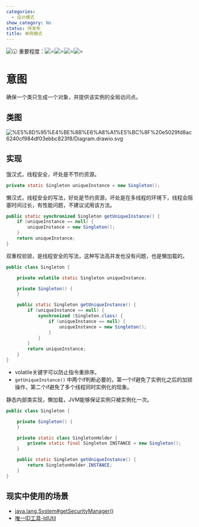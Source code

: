 ```yaml
---
categories:
  - 设计模式
show_category: No
status: 待发布
title: 单例模式
---
```



<aside>

<img class="emoji" draggable="false" alt="🕢" src="https://twemoji.maxcdn.com/v/13.1.0/72x72/1f562.png"/> 重要程度：<img class="emoji" draggable="false" alt="⭐️" src="https://twemoji.maxcdn.com/v/13.1.0/72x72/2b50.png"/><img class="emoji" draggable="false" alt="⭐️" src="https://twemoji.maxcdn.com/v/13.1.0/72x72/2b50.png"/><img class="emoji" draggable="false" alt="⭐️" src="https://twemoji.maxcdn.com/v/13.1.0/72x72/2b50.png"/><img class="emoji" draggable="false" alt="⭐️" src="https://twemoji.maxcdn.com/v/13.1.0/72x72/2b50.png"/>
</aside>

# 意图

确保一个类只生成一个对象，并提供该实例的全局访问点。

## 类图

![%E5%8D%95%E4%BE%8B%E6%A8%A1%E5%BC%8F%20e5029fd8ac6240cf984df03ebbc823f8/Diagram.drawio.svg](/notion_images/b2860d46a7841743ebd80baf4b95b2dd.svg)

## 实现

饿汉式，线程安全，坏处是不节约资源。

```java
private static Singleton uniqueInstance = new Singleton();
```

懒汉式，线程安全的写法，好处是节约资源，坏处是在多线程的环境下，线程会阻塞时间过长，有性能问题，不建议试用该方法。

```java
public static synchronized Singleton getUniqueInstance() {
    if (uniqueInstance == null) {
        uniqueInstance = new Singleton();
    }
    return uniqueInstance;
}
```

双重校验锁，是线程安全的写法，这种写法高并发也没有问题，也是懒加载的。

```java
public class Singleton {

    private volatile static Singleton uniqueInstance;

    private Singleton() {
    }

    public static Singleton getUniqueInstance() {
        if (uniqueInstance == null) {
            synchronized (Singleton.class) {
                if (uniqueInstance == null) {
                    uniqueInstance = new Singleton();
                }
            }
        }
        return uniqueInstance;
    }
}
```

- volatile关键字可以防止指令重排序。
- `getUniqueInstance()` 中两个if判断必要的，第一个if避免了实例化之后的加锁操作，第二个if避免了多个线程同时实例化的现象。

静态内部类实现，懒加载，JVM能够保证实例只被实例化一次。

```java
public class Singleton {

    private Singleton() {
    }

    private static class SingletonHolder {
        private static final Singleton INSTANCE = new Singleton();
    }

    public static Singleton getUniqueInstance() {
        return SingletonHolder.INSTANCE;
    }
}
```

## 现实中使用的场景

- [java.lang.System#getSecurityManager()](http://docs.oracle.com/javase/8/docs/api/java/lang/System.html#getSecurityManager--)
- [唯一ID工具-IdUtil](https://www.bookstack.cn/read/hutool/bfd2d43bcada297e.md)